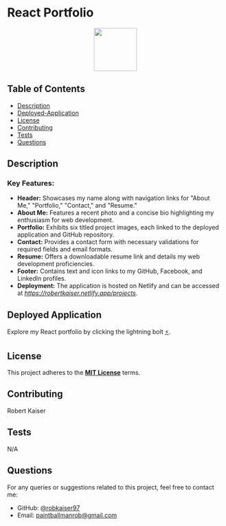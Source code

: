 # React Portfolio

<div align="center">
  <img src="https://img.shields.io/badge/License-MIT-yellow.svg" width="100">
</div>

## Table of Contents

- [Description](#description)
- [Deployed-Application](#deployed-application)
- [License](#license)
- [Contributing](#contributing)
- [Tests](#tests)
- [Questions](#questions)

## Description

### Key Features:

- **Header:** Showcases my name along with navigation links for "About Me," "Portfolio," "Contact," and "Resume."
- **About Me:** Features a recent photo and a concise bio highlighting my enthusiasm for web development.
- **Portfolio:** Exhibits six titled project images, each linked to the deployed application and GitHub repository.
- **Contact:** Provides a contact form with necessary validations for required fields and email formats.
- **Resume:** Offers a downloadable resume link and details my web development proficiencies.
- **Footer:** Contains text and icon links to my GitHub, Facebook, and LinkedIn profiles.
- **Deployment:** The application is hosted on Netlify and can be accessed at *https://robertkaiser.netlify.app/projects*.

## Deployed Application

Explore my React portfolio by clicking the lightning bolt [⚡](https://robertkaiser.netlify.app/projects).

## License

This project adheres to the **[MIT License](https://opensource.org/licenses/MIT)** terms.

## Contributing

Robert Kaiser

## Tests

N/A

## Questions

For any queries or suggestions related to this project, feel free to contact me:

- GitHub: [@robkaiser97](https://github.com/robkaiser97)
- Email: paintballmanrob@gmail.com
